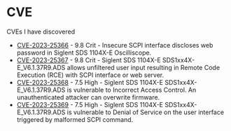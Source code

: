# CVE
CVEs I have discovered
* [CVE-2023-25366](CVE-2023-25366.md) - 9.8 Crit - Insecure SCPI interface discloses web password in Siglent SDS 1104X-E Oscilliscope.
* [CVE-2023-25367](CVE-2023-25367.md) - 9.8 Crit - Siglent SDS 1104X-E SDS1xx4X-E_V6.1.37R9.ADS allows unfiltered user input resulting in Remote Code Execution (RCE) with SCPI interface or web server.
* [CVE-2023-25368](CVE-2023-25368.md) - 7.5 High - Siglent SDS 1104X-E SDS1xx4X-E_V6.1.37R9.ADS is vulnerable to Incorrect Access Control. An unauthenticated attacker can overwrite firmware.
* [CVE-2023-25369](CVE-2023-25369.md) - 7.5 High - Siglent SDS 1104X-E SDS1xx4X-E_V6.1.37R9.ADS is vulnerable to Denial of Service on the user interface triggered by malformed SCPI command.

